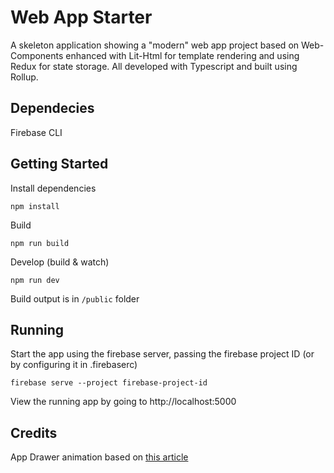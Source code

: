 # Web App Starter

A skeleton application showing a "modern" web app project based
on Web-Components enhanced with Lit-Html for template rendering
and using Redux for state storage. All developed with Typescript
and built using Rollup.

## Dependecies

Firebase CLI

## Getting Started

Install dependencies

    npm install

Build

    npm run build

Develop (build & watch)

    npm run dev

Build output is in `/public` folder

## Running

Start the app using the firebase server, passing the firebase project ID (or
by configuring it in .firebaserc)

    firebase serve --project firebase-project-id

View the running app by going to http://localhost:5000

## Credits

App Drawer animation based on
[this article](https://medium.com/outsystems-experts/how-to-achieve-60-fps-animations-with-css3-db7b98610108)
